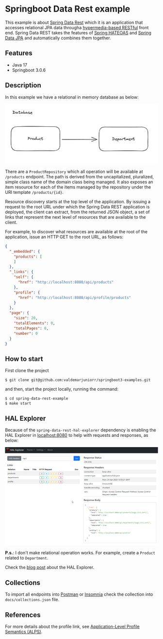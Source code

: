 # Springboot Data Rest example

This example is about [Spring Data Rest](https://docs.spring.io/spring-data/rest/docs/current/reference/html/) which it
is an application that accesses relational JPA data througha [hypermedia-based RESTful](https://spring.io/guides/gs/rest-hateoas) front end. 
Spring Data REST takes the features of [Spring HATEOAS](https://spring.io/projects/spring-hateoas) and [Spring Data JPA](https://spring.io/projects/spring-data-jpa) and automatically combines them together.

## Features

- Java 17
- Springboot 3.0.6

## Description

In this example we have a relational in memory database as below:

![data-base.png](assets%2Fdata-base.png)

There are a `ProductRepository` which all operation will be available at `/products` endpoint. The path is derived from
the uncapitalized, pluralized, simple class name of the domain class being managed. It also exposes an item resource for
each of the items managed by the repository under the URI template `/products/{id}`.

Resource discovery starts at the top level of the application. By issuing a request to the root URL under which the
Spring Data REST application is deployed, the client can extract, from the returned JSON object, a set of links that
represent the next level of resources that are available to the client.

For example, to discover what resources are available at the root of the application, issue an HTTP GET to the root URL,
as follows:

```json
{
  "_embedded": {
    "products": [
    ]
  },
  "_links": {
    "self": {
      "href": "http://localhost:8080/api/products"
    },
    "profile": {
      "href": "http://localhost:8080/api/profile/products"
    }
  },
  "page": {
    "size": 20,
    "totalElements": 0,
    "totalPages": 0,
    "number": 0
  }
}
```

## How to start

First clone the project

```
$ git clone git@github.com:valdemarjuniorr/springboot3-examples.git 
```

and then, start the project locally, running the command:

```
$ cd spring-data-rest-example
$ make start
```

## HAL Explorer
Because of the `spring-data-rest-hal-explorer` dependency is enabling the HAL Explorer in [localhost:8080](http://localhost:8080/api) to help with requests and responses, as below:

![hal-explorer.png](assets%2Fhal-explorer.png)

**P.s.**: I don't make relational operation works. For example, create a `Product` related to `Department`.

Check the [blog post](https://www.baeldung.com/spring-rest-hal) about the HAL Explorer.

## Collections

To import all endpoints into [Postman](https://www.postman.com/) or [Insomnia](https://insomnia.rest/) check the
collection into `docs/collections.json` file.

## References
For more details about the profile link, see [Application-Level Profile Semantics (ALPS)](https://docs.spring.io/spring-data/rest/docs/current/reference/html/#metadata.alps).